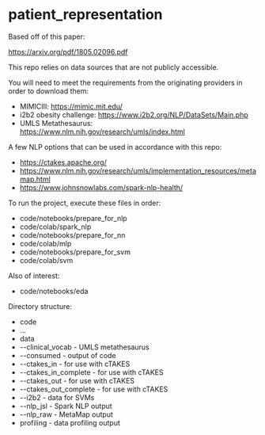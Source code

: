 # patient_representation
Based off of this paper:

https://arxiv.org/pdf/1805.02096.pdf

This repo relies on data sources that are not publicly accessible.  

You will need to meet the requirements from the originating providers in order to download them:

* MIMICIII: https://mimic.mit.edu/
* i2b2 obesity challenge: https://www.i2b2.org/NLP/DataSets/Main.php
* UMLS Metathesaurus: https://www.nlm.nih.gov/research/umls/index.html

A few NLP options that can be used in accordance with this repo:
* https://ctakes.apache.org/
* https://www.nlm.nih.gov/research/umls/implementation_resources/metamap.html
* https://www.johnsnowlabs.com/spark-nlp-health/

To run the project, execute these files in order:
* code/notebooks/prepare_for_nlp
* code/colab/spark_nlp
* code/notebooks/prepare_for_nn
* code/colab/mlp
* code/notebooks/prepare_for_svm
* code/colab/svm

Also of interest:
* code/notebooks/eda

Directory structure:
* code
*    ...
* data
* --clinical_vocab - UMLS metathesaurus
* --consumed - output of code
* --ctakes_in - for use with cTAKES
* --ctakes_in_complete - for use with cTAKES
* --ctakes_out - for use with cTAKES
* --ctakes_out_complete - for use with cTAKES
* --i2b2 - data for SVMs
* --nlp_jsl - Spark NLP output
* --nlp_raw - MetaMap output
* profiling - data profiling output

